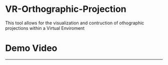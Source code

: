 # VR-Orthographic-Projection

This tool allows for the visualization and contruction of othographic projections within a Virtual Enviroment

# Demo Video

---
